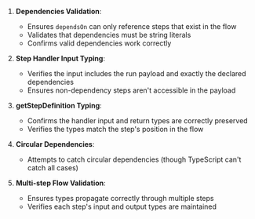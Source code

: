 1. **Dependencies Validation**:
   - Ensures `dependsOn` can only reference steps that exist in the flow
   - Validates that dependencies must be string literals
   - Confirms valid dependencies work correctly

2. **Step Handler Input Typing**:
   - Verifies the input includes the run payload and exactly the declared dependencies
   - Ensures non-dependency steps aren't accessible in the payload

3. **getStepDefinition Typing**:
   - Confirms the handler input and return types are correctly preserved
   - Verifies the types match the step's position in the flow

4. **Circular Dependencies**:
   - Attempts to catch circular dependencies (though TypeScript can't catch all cases)

5. **Multi-step Flow Validation**:
   - Ensures types propagate correctly through multiple steps
   - Verifies each step's input and output types are maintained
